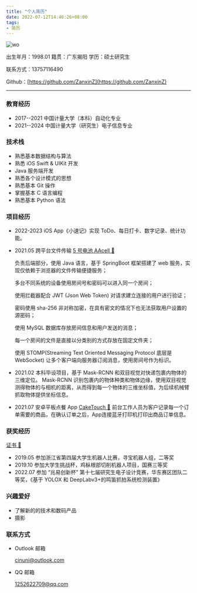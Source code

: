 ```yaml
---
title: "个人简历"
date: 2022-07-12T14:46:26+08:00
tags: 
- 简历
---
```



![wo](https://i.postimg.cc/1thzq397/1.jpg)

出生年月：1998.01 籍贯：广东揭阳   学历：硕士研究生

联系方式：13757116490

Github：[https://github.com/ZanxinZ](https://github.com/ZanxinZ)


---

### 教育经历

- 2017--2021 中国计量大学（本科）自动化专业
- 2021--2024 中国计量大学（研究生）电子信息专业

### 技术栈

- 熟悉基本数据结构与算法
- 熟悉 iOS Swift & UIKit 开发
- Java 服务端开发
- 熟悉各个设计模式的思想
- 熟悉基本 Git 操作
- 掌握基本 C 语言编程
- 熟悉基本 Python 语法

### 项目经历
- 2022-2023 iOS App《小速记》实现 ToDo、每日打卡、数字记录、统计功能。

- 2021.05 跨平台文件传输 [5 号电池 AAcell 🔗](https://aacell.me)
  
  负责后端部分，使用 Java 语言，基于 SpringBoot 框架搭建了 web 服务，实现仅依赖于浏览器的文件传输便捷服务；

  多台不同系统的设备使用房间号和密码可以进入同一个房间；

  使用拦截器配合 JWT (Json Web Token) 对请求建立连接的用户进行验证；

  密码使用 sha-256 非对称加密，在具有密文的情况下也无法获取用户设置的源密码；

  使用 MySQL 数据库存放房间信息和用户发送的消息；

  每一个房间的文件是直接以分类别的方式存放在固定文件夹；

  使用 STOMP(Streaming Text Oriented Messaging Protocol 底层是 WebSocket) 让多个客户端向服务器订阅消息，使用房间号作为标识。

- 2021.02 本科毕设项目，基于 Mask-RCNN 和双目视觉对快递包裹内物体的三维定位。
  Mask-RCNN 识别包裹内的物体种类和物体边缘，使用双目视觉测得物体的与相机的距离，从而得到每一个物体的三维坐标值，为后续机械臂抓取物体提供坐标信息。
- 2021.07 安卓平板点餐 App [CakeTouch 🔗](https://github.com/ZanxinZ/CakeTouch)
  前台工作人员为客户记录每一个订单需要的商品，在确认订单之后，App连接蓝牙打印机打印出商品订单信息。

### 获奖经历 
[证书 🔗](/post/info/certificate)
- 2019.05 参加浙江省第四届大学生机器人比赛，寻宝机器人组，二等奖
- 2019.10 参加大学生挑战杯，鸡枞根部切削机器人项目，国赛三等奖
- 2022.07 参加 “兆易创新杯” 第十七届研究生电子设计竞赛，华东赛区团队二等奖，《基于 YOLOX 和 DeepLabv3+的鸣笛抓拍系统检测装置》
  
### 兴趣爱好

- 了解新的的技术和数码产品
- 摄影

### 联系方式

- Outlook 邮箱
  
  cinuni@outlook.com

- QQ 邮箱
  
  1252622709@qq.com
